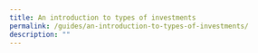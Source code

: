 ```yaml
---
title: An introduction to types of investment​s
permalink: /guides/an-introduction-to-types-of-investments/
description: ""
---
```

